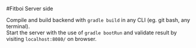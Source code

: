 #Fitboi Server side

Compile and build backend with `gradle build` in any CLI (eg. git bash, any terminal).
<br/>
Start the server with the use of `gradle bootRun` and validate result by visiting 
`localhost:8080/` on browser.